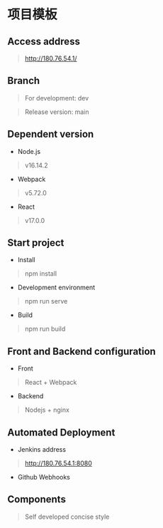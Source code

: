 # 项目模板

## Access address
> http://180.76.54.1/
 
## Branch
> For development: dev

> Release version: main

## Dependent version
- Node.js
>v16.14.2
- Webpack
>v5.72.0
- React
>v17.0.0

## Start project
- Install
> npm install
- Development environment
> npm run serve
- Build
> npm run build

## Front and Backend configuration
- Front
> React + Webpack
  
- Backend
> Nodejs + nginx

## Automated Deployment
- Jenkins address
> http://180.76.54.1:8080
- Github Webhooks

## Components
> Self developed concise style


